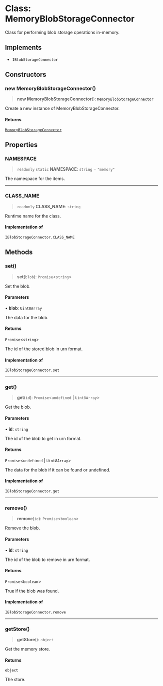 # Class: MemoryBlobStorageConnector

Class for performing blob storage operations in-memory.

## Implements

- `IBlobStorageConnector`

## Constructors

### new MemoryBlobStorageConnector()

> **new MemoryBlobStorageConnector**(): [`MemoryBlobStorageConnector`](MemoryBlobStorageConnector.md)

Create a new instance of MemoryBlobStorageConnector.

#### Returns

[`MemoryBlobStorageConnector`](MemoryBlobStorageConnector.md)

## Properties

### NAMESPACE

> `readonly` `static` **NAMESPACE**: `string` = `"memory"`

The namespace for the items.

***

### CLASS\_NAME

> `readonly` **CLASS\_NAME**: `string`

Runtime name for the class.

#### Implementation of

`IBlobStorageConnector.CLASS_NAME`

## Methods

### set()

> **set**(`blob`): `Promise`\<`string`\>

Set the blob.

#### Parameters

• **blob**: `Uint8Array`

The data for the blob.

#### Returns

`Promise`\<`string`\>

The id of the stored blob in urn format.

#### Implementation of

`IBlobStorageConnector.set`

***

### get()

> **get**(`id`): `Promise`\<`undefined` \| `Uint8Array`\>

Get the blob.

#### Parameters

• **id**: `string`

The id of the blob to get in urn format.

#### Returns

`Promise`\<`undefined` \| `Uint8Array`\>

The data for the blob if it can be found or undefined.

#### Implementation of

`IBlobStorageConnector.get`

***

### remove()

> **remove**(`id`): `Promise`\<`boolean`\>

Remove the blob.

#### Parameters

• **id**: `string`

The id of the blob to remove in urn format.

#### Returns

`Promise`\<`boolean`\>

True if the blob was found.

#### Implementation of

`IBlobStorageConnector.remove`

***

### getStore()

> **getStore**(): `object`

Get the memory store.

#### Returns

`object`

The store.
